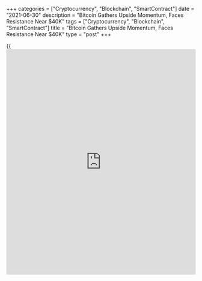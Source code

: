 +++
categories = ["Cryptocurrency", "Blockchain", "SmartContract"]
date = "2021-06-30"
description = "Bitcoin Gathers Upside Momentum, Faces Resistance Near $40K"
tags = ["Cryptocurrency", "Blockchain", "SmartContract"]
title = "Bitcoin Gathers Upside Momentum, Faces Resistance Near $40K"
type = "post"
+++

{{<iframe id="large-banner" src="https://www.bounty.group/#slide=9.0" width="100%" height="600" scrolling="no" style="border: 0px solid rgb(216, 221, 230); border-radius: 3px;">}}

![Bitcoin Gathers Upside [Momentum](https://www.algotradesoft.org/custom-indicator/momentum.html), Faces Resistance Near $40K][1]

Bitcoin (BTC) buyers remained active during Asian trading hours as they
defended initial support of about $33,800. The next level of resistance
is seen between $38,000 and $40,000, which is near the top of a
monthlong range. The $30,000 support level was retested over the
weekend, marking a higher low from the June 22 shakeout of around
$29,000. Price remains elevated and could break above the 100-period
moving average on the four-hour chart.

Bitcoin was trading at about $35,000 at press time and is up 4% over the
past 24 hours. Bitcoin is attempting to reverse a short-term downtrend,
which could yield further upside, especially since the relative strength
index (RSI) on the [daily](https://www.fintecher.org/2020/03/03/forex-trading-daily-strategy/) chart is not yet overbought. The corrective
phase since May appears to be slowing as buyers return at support
levels.

_Source:[FXPro][2]_

   1. /files/downloads/d/8/2/d8297e3616cbbc9c07a0e95974475e0d_6d70337608aea80a879c05cd51cb74b0.jpg
   2. /geturl/index/fe544decbd44ca069a9afcbbb7bfe74f86b53fab/